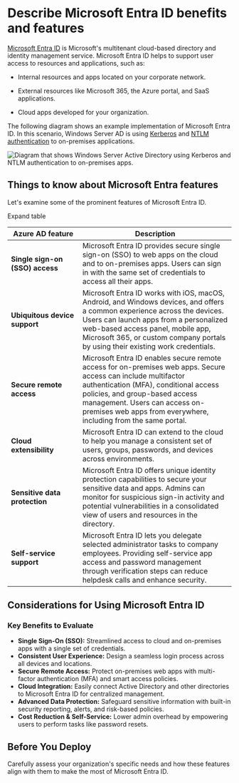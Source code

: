 
# Describe Microsoft Entra ID benefits and features


[Microsoft Entra ID](https://learn.microsoft.com/en-us/azure/active-directory/) is Microsoft's multitenant cloud-based directory and identity management service. Microsoft Entra ID helps to support user access to resources and applications, such as:

- Internal resources and apps located on your corporate network.
    
- External resources like Microsoft 365, the Azure portal, and SaaS applications.
    
- Cloud apps developed for your organization.
    

The following diagram shows an example implementation of Microsoft Entra ID. In this scenario, Windows Server AD is using [Kerberos](https://learn.microsoft.com/en-us/windows-server/security/kerberos/kerberos-authentication-overview) and [NTLM authentication](https://learn.microsoft.com/en-us/windows-server/security/kerberos/ntlm-overview) to on-premises applications.

![Diagram that shows Windows Server Active Directory using Kerberos and NTLM authentication to on-premises apps.](https://learn.microsoft.com/en-us/training/wwl-azure/configure-azure-active-directory/media/azure-active-directory-a3b1df09.png)

## Things to know about Microsoft Entra features

Let's examine some of the prominent features of Microsoft Entra ID.

Expand table

|Azure AD feature|Description|
|---|---|
|**Single sign-on (SSO) access**|Microsoft Entra ID provides secure single sign-on (SSO) to web apps on the cloud and to on-premises apps. Users can sign in with the same set of credentials to access all their apps.|
|**Ubiquitous device support**|Microsoft Entra ID works with iOS, macOS, Android, and Windows devices, and offers a common experience across the devices. Users can launch apps from a personalized web-based access panel, mobile app, Microsoft 365, or custom company portals by using their existing work credentials.|
|**Secure remote access**|Microsoft Entra ID enables secure remote access for on-premises web apps. Secure access can include multifactor authentication (MFA), conditional access policies, and group-based access management. Users can access on-premises web apps from everywhere, including from the same portal.|
|**Cloud extensibility**|Microsoft Entra ID can extend to the cloud to help you manage a consistent set of users, groups, passwords, and devices across environments.|
|**Sensitive data protection**|Microsoft Entra ID offers unique identity protection capabilities to secure your sensitive data and apps. Admins can monitor for suspicious sign-in activity and potential vulnerabilities in a consolidated view of users and resources in the directory.|
|**Self-service support**|Microsoft Entra ID lets you delegate selected administrator tasks to company employees. Providing self-service app access and password management through verification steps can reduce helpdesk calls and enhance security.|

## Considerations for Using Microsoft Entra ID

### Key Benefits to Evaluate

- **Single Sign-On (SSO):** Streamlined access to cloud and on-premises apps with a single set of credentials.
- **Consistent User Experience:** Design a seamless login process across all devices and locations.
- **Secure Remote Access:** Protect on-premises web apps with multi-factor authentication (MFA) and smart access policies.
- **Cloud Integration:** Easily connect Active Directory and other directories to Microsoft Entra ID for centralized management.
- **Advanced Data Protection:** Safeguard sensitive information with built-in security reporting, alerts, and risk-based policies.
- **Cost Reduction & Self-Service:** Lower admin overhead by empowering users to perform tasks like password resets.

## Before You Deploy

Carefully assess your organization's specific needs and how these features align with them to make the most of Microsoft Entra ID.